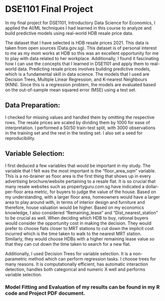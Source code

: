 # DSE1101 Final Project
In my final project for DSE1101, Introductory Data Science for Economics, I applied the AI/ML techniques I had learned in this course to analyze and build predictive models using real-world HDB resale price data.

The dataset that I have selected is HDB resale prices 2021. This data is taken from open sources (Data.gov.sg). This dataset is of personal interest to me as my mom works at HDB so this was an excellent opportunity for me to play with data related to her workplace. Additionally, I found it fascinating how I can use the concepts that I learned in DSE1101 and apply them to real-world data. Predicting resale prices involves building predictive models, which is a fundamental skill in data science. The models that I used are Decision Trees, Multiple Linear Regression, and K-nearest Neighbours (KNN). Since this is a regression problem, the models are evaluated based on the out-of-sample mean squared error (MSE) using a test set.

## Data Preparation:
I checked for missing values and handled them by omitting the respective rows. The resale prices are scaled by dividing them by 1000 for ease of interpretation. I performed a 50/50 train-test split, with 3000 observations in the training set and the rest in the testing set. I also set a seed for reproducibility. 

## Variable Selection:
I first deduced a few variables that would be important in my study. The variable that I felt was the most important is the “floor_area_sqm” variable. This is a no-brainer as floor area is the first thing that shows up in every advertising brochure/website pertaining to a resale flat. It is so crucial that many resale websites such as propertyguru.com.sg have indicated a dollar-per-floor area metric, for buyers to judge the value of the house. Based on my understanding, with a larger floor area, homeowners would have a larger area to play around with, in terms of interior design and furniture and therefore, house valuation would be higher. Based on my economics knowledge, I also considered “Remaining_lease” and “Dist_nearest_station” to be crucial as well. When deciding which HDB to buy, rational buyers would consider the opportunity cost in making the decision. They would prefer to choose flats closer to MRT stations to cut down the implicit cost incurred which is the time taken to walk to the nearest MRT station. Similarly, they would choose HDBs with a higher remaining lease value so that they can cut down the time taken to search for a new flat.

Additionally, I used Decision Trees for variable selection. It is a non-parametric method which can perform regression tasks. I choose trees for many reasons. It is computationally efficient, has automatic interaction detection, handles both categorical and numeric X well and performs variable selection.

### Model Fitting and Evaluation of my results can be found in my R code and Project PDF document.
